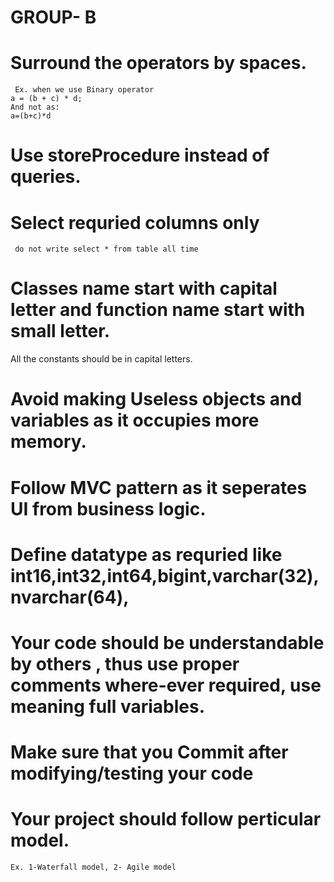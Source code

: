# GROUP- B

 
# Surround the operators by spaces.
     Ex. when we use Binary operator
    a = (b + c) * d;  
    And not as:   
    a=(b+c)*d 

# Use storeProcedure instead of queries.


# Select requried columns only 
     do not write select * from table all time

# Classes name start with capital letter and function name start with small letter.
   All the constants should be in capital letters.

 
# Avoid making Useless objects and variables as it occupies more memory.

 
# Follow MVC pattern as it seperates UI from business logic.

 
# Define datatype as requried like int16,int32,int64,bigint,varchar(32),nvarchar(64),

# Your code should be understandable by others , thus use proper comments where-ever required, use meaning full variables.

 
# Make sure that you Commit after modifying/testing your code

# Your project should follow perticular model.
    Ex. 1-Waterfall model, 2- Agile model
